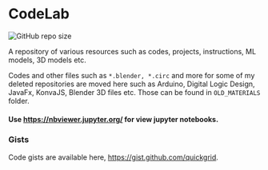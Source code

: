 # CodeLab

![GitHub repo size](https://img.shields.io/github/repo-size/quickgrid/CodeLab?style=flat-square)

A repository of various resources such as codes, projects, instructions, ML models, 3D models etc.

Codes and other files such as `*.blender, *.circ` and more for some of my deleted repositories are moved here such as Arduino, Digital Logic Design, JavaFx, KonvaJS, Blender 3D files etc. Those can be found in `OLD_MATERIALS` folder.


#### Use https://nbviewer.jupyter.org/ for view jupyter notebooks.

### Gists

Code gists are available here, https://gist.github.com/quickgrid.
